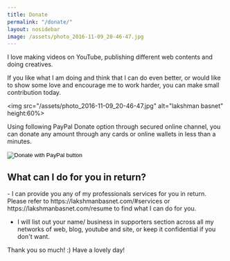 ```yaml
---
title: Donate
permalink: "/donate/"
layout: nosidebar
image: /assets/photo_2016-11-09_20-46-47.jpg
---
```

I love making videos on YouTube, publishing different web contents and doing creatives. 

If you like what I am doing and think that I can do even better, or would like to show some love and encourage me to work harder, you can make small contribution today.

<img src="/assets/photo_2016-11-09_20-46-47.jpg" alt="lakshman basnet" height:60%>
<br>

Using following PayPal Donate option through secured online channel, you can donate any amount through any cards or online wallets in less than a minutes.


<form action="https://www.paypal.com/cgi-bin/webscr" method="post" target="_top">
<input type="hidden" name="cmd" value="_donations" />
<input type="hidden" name="business" value="S3LWXHKVEUTLW" />
<input type="hidden" name="currency_code" value="USD" />
<input type="image" src="https://www.paypalobjects.com/en_AU/i/btn/btn_donateCC_LG.gif" border="0" name="submit" title="PayPal - The safer, easier way to pay online!" alt="Donate with PayPal button" />
<img alt="" border="0" src="https://www.paypal.com/en_AU/i/scr/pixel.gif" width="1" height="1" />
</form>


<h2> What can I do for you in return? </h2>
- I can provide you any of my professionals services for you in return. Please refer to https://lakshmanbasnet.com/#services or https://lakshmanbasnet.com/resume to find what I can do for you.

- I will list out your name/ business in supporters section across all my networks of web, blog, youtube and site, or keep it confidential if you don't want.



Thank you so much! :)
Have a lovely day! 

